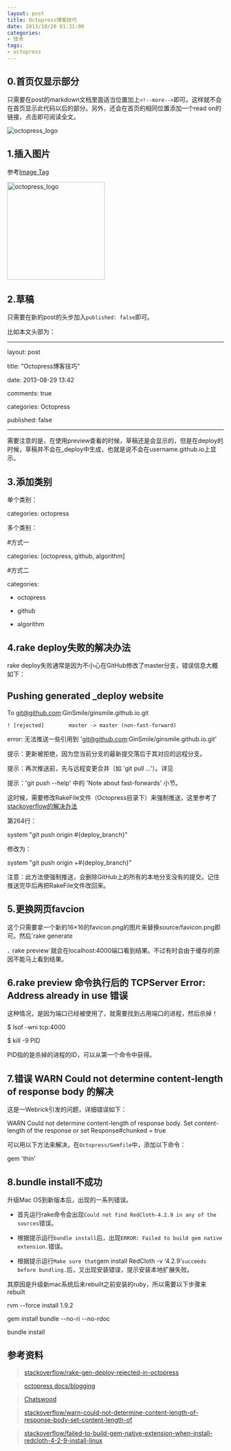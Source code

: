 ```yaml
---
layout: post
title: Octopress博客技巧
date: 2013/10/20 01:31:00
categories: 
- 技术
tags: 
- octopress
---
```


## 0.首页仅显示部分

只需要在post的markdown文档里面适当位置加上`<!--more-->`即可。这样就不会在首页显示此代码以后的部分。另外，还会在首页的相同位置添加一个read on的链接，点击即可阅读全文。  

![octopress_logo](http://ginsmile.github.io/images/pic/octopress_logo.png "octopress_logo")

## 1.插入图片

参考[Image Tag](http://octopress.org/docs/plugins/image-tag/)

   <img class="right" src="http://ginsmile.github.io/images/pic/octopress_logo.png" width="227" height="227" title="octopress_logo" alt="octopress_logo">

## 2.草稿

只需要在新的post的头步加入`published: false`即可。   

比如本文头部为：

   ---

   layout: post

   title: "Octopress博客技巧"

   date: 2013-08-29 13:42

   comments: true

   categories: Octopress

   published: false

   ---

需要注意的是，在使用preview查看的时候，草稿还是会显示的，但是在deploy的时候，草稿并不会在_deploy中生成，也就是说不会在username.github.io上显示。

## 3.添加类别

单个类别：

   categories: octopress

多个类别：

   #方式一

   categories: [octopress, github, algorithm]

   #方式二

   categories:

   - octopress

   - github

   - algorithm

## 4.rake deploy失败的解决办法

rake deploy失败通常是因为不小心在GitHub修改了master分支，错误信息大概如下：

   ## Pushing generated _deploy website

   To git@github.com:GinSmile/ginsmile.github.io.git

    ! [rejected]        master -> master (non-fast-forward)

   error: 无法推送一些引用到 'git@github.com:GinSmile/ginsmile.github.io.git'

   提示：更新被拒绝，因为您当前分支的最新提交落后于其对应的远程分支。

   提示：再次推送前，先与远程变更合并（如 'git pull ...'）。详见

   提示：'git push --help' 中的 'Note about fast-forwards' 小节。    

这时候，需要修改RakeFile文件（Octopress目录下）来强制推送，这里参考了[stackoverflow的解决办法](http://stackoverflow.com/questions/17609453/rake-gen-deploy-rejected-in-octopress)  

第264行：

   system "git push origin #{deploy_branch}"

修改为：

   system "git push origin +#{deploy_branch}"

注意：此方法使强制推送，会删除GitHub上的所有的本地分支没有的提交。记住推送完毕后再把RakeFile文件改回来。

## 5.更换网页favcion

这个只需要拿一个新的16×16的favicon.png的图片来替换source/favicon.png即可。然后`rake generate

`，`rake preview`就会在localhost:4000端口看到结果。不过有时会由于缓存的原因不能马上看到结果。

## 6.rake preview 命令执行后的 TCPServer Error: Address already in use 错误

这种情况，是因为端口已经被使用了，就需要找到占用端口的进程，然后杀掉！

   $ lsof -wni tcp:4000

   $ kill -9 PID

PID指的是杀掉的进程的ID，可以从第一个命令中获得。

## 7.错误 WARN Could not determine content-length of response body 的解决

这是一Webrick引发的问题，详细错误如下：

   WARN  Could not determine content-length of response body. Set content-length of the response or set Response#chunked = true

可以用以下方法来解决，在`Octopress/Gemfile`中，添加以下命令：

   gem 'thin'

## 8.bundle install不成功

升级Mac OS到新版本后，出现的一系列错误。

*   首先运行rake命令会出现`Could not find RedCloth-4.2.9 in any of the sources`错误。

*   根据提示运行`bundle install`后，出现`ERROR: Failed to build gem native extension.`错误。

*   根据提示运行`Make sure that`gem install RedCloth -v ‘4.2.9’`succeeds before bundling.`后，又出现安装错误，提示安装本地扩展失败。

其原因是升级新mac系统后未rebuilt之前安装的ruby，所以需要以下步骤来rebuilt

   rvm --force install 1.9.2

   gem install bundle --no-ri --no-rdoc

   bundle install

## 参考资料

> [stackoverflow/rake-gen-deploy-rejected-in-octopress](http://stackoverflow.com/questions/17609453/rake-gen-deploy-rejected-in-octopress)   

>  [octopress docs/blogging](http://octopress.org/docs/blogging/)   

>  [Chatswood](http://blog.chatswood.org.uk/)   

>  [stackoverflow/warn-could-not-determine-content-length-of-response-body-set-content-length-of](http://stackoverflow.com/questions/9612618/warn-could-not-determine-content-length-of-response-body-set-content-length-of)   

>  [stackoverflow/failed-to-build-gem-native-extension-when-install-redcloth-4-2-9-install-linux](http://stackoverflow.com/questions/12119138/failed-to-build-gem-native-extension-when-install-redcloth-4-2-9-install-linux)
